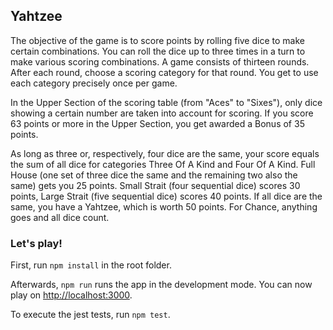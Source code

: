 ## Yahtzee

The objective of the game is to score points by rolling five dice to make certain combinations.
You can roll the dice up to three times in a turn to make various scoring combinations.
A game consists of thirteen rounds. After each round, choose a scoring category for that round.
You get to use each category precisely once per game.

In the Upper Section of the scoring table (from "Aces" to "Sixes"), only dice showing a
certain number are taken into account for scoring. If you score 63 points or more in the
Upper Section, you get awarded a Bonus of 35 points.

As long as three or, respectively, four dice are the same, your score equals the sum of all dice
for categories Three Of A Kind and Four Of A Kind.
Full House (one set of three dice the same and the remaining two also the same) gets you 25 points.
Small Strait (four sequential dice) scores 30 points, Large Strait (five sequential dice) scores 40 points.
If all dice are the same, you have a Yahtzee, which is worth 50 points.
For Chance, anything goes and all dice count.

### Let's play!

First, run `npm install` in the root folder.

Afterwards, `npm run` runs the app in the development mode.
You can now play on [http://localhost:3000](http://localhost:3000).

To execute the jest tests, run `npm test`.
